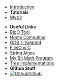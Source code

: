 - [Introduction](_introduction)
- **Tutorials**
- [Wk02](Tute2/Wk02)
<!-- - [Wk03](Tute3/Wk03) -->
<!-- - [Wk04](Tute4/Wk04) -->
<!-- - [Wk05](Tute5/Wk05) -->
<!-- - [Wk07](Tute7/Wk07) -->
<!-- - [Wk08](Tute8/Wk08) -->
<!-- - [Wk09](Tute9/Wk09) -->
<!-- - [Wk10](Tute10/Wk10) -->
- **Useful Links**
- [BigO Tool](BigOh)
- [Home Computing](home_computing)
- [GDB + Valgrind](gdb_valgrind)
- [FileIO in C](FileIO_Files/ExampleFileReading)
- [String Algos](StringAlgos/StringAlgos)
- [My Bit Math Program](https://braedonwooding.github.io/BitwiseCmpViz/#/)
- [Tree Implementations](Detailed_TreeImplementations/Detailed_TreeImplementations.md)
- **Github Stuff**
- [![Github](https://icongram.jgog.in/simple/github.svg?color=808080&size=16)Github](https://github.com/BraedonWooding/CompTutoring)
